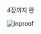 4장까지 완

![inproof](https://user-images.githubusercontent.com/23524849/98463487-e3ab5b80-21fe-11eb-993e-f5f57c151017.png)
